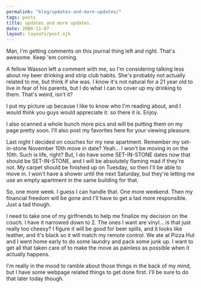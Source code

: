 ```yaml
---
permalink: "blog/updates-and-more-updates/"
tags: posts
title: updates and more updates.
date: 2000-11-07
layout: layouts/post.njk
---
```


Man, I'm getting comments on this journal thing left and right. That's awesome. Keep 'em coming. 

A fellow Wasson left a comment with me, so I'm considering talking less about my beer drinking and strip club habits. She's probably not actually related to me, but think if she was. I know it's not natural for a 21 year old to live in fear of his parents, but I do what I can to cover up my drinking to them. That's weird, isn't it? 

I put my picture up because I like to know who I'm reading about, and I would think you guys would appreciate it. so there it is. Enjoy. 

I also scanned a whole bunch more pics and will be putting them on my page pretty soon. I'll also post my favorites here for your viewing pleasure. 

Last night I decided on couches for my new apartment. Remember my set-in-stone November 10th move in date? Yeah... I won't be moving in on the 10th. Such is life, right? But, I do have some SET-IN-STONE dates now that should be SET-IN-STONE, and I will be absolutely flaming mad if they're not. My carpet should be finished up on Tuesday, so then I'll be able to move in. I won't have a shower until the next Saturday, but they're letting me use an empty apartment in the same building for that. 

So, one more week. I guess I can handle that. One more weekend. Then my financial freedom will be gone and I'll have to get a tad more responsible. Just a tad though.

I need to take one of my girlfriends to help me finalize my decision on the couch. I have it narrowed down to 2. The ones I want are vinyl... is that just really too cheesy? I figure it will be good for beer spills, and it looks like leather, and it's black so it will match my remote control. We ate at Pizza Hut and I went home early to do some laundry and pack some junk up. I want to get all that taken care of to make the move as painless as possible when it actually happens.

I'm really in the mood to ramble about those things in the back of my mind, but I have some webpage related things to get done first. I'll be sure to do that later today though.